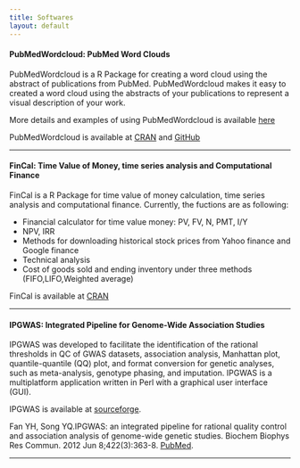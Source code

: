 ```yaml
---
title: Softwares
layout: default
---
```



#### **PubMedWordcloud**: PubMed Word Clouds

PubMedWordcloud is a R Package for creating a word cloud using the abstract of publications from PubMed. PubMedWordcloud makes it easy to created a word cloud using the abstracts of your publications to represent a visual description of your work.

More details and examples of using PubMedWordcloud is available [here](http://felixfan.github.io/PubMedWordcloud/)

PubMedWordcloud is available at [CRAN](http://cran.r-project.org/web/packages/PubMedWordcloud/index.html) and [GitHub](https://github.com/felixfan/PubMedWordcloud)

***

#### **FinCal**: Time Value of Money, time series analysis and Computational Finance

FinCal is a R Package for time value of money calculation, time series analysis and computational finance. Currently, the fuctions are as following:

* Financial calculator for time value money: PV, FV, N, PMT, I/Y
* NPV, IRR
* Methods for downloading historical stock prices from Yahoo finance and Google finance
* Technical analysis
* Cost of goods sold and ending inventory under three methods (FIFO,LIFO,Weighted average)

FinCal is available at [CRAN](http://cran.r-project.org/web/packages/FinCal/index.html)

***

#### **IPGWAS**: Integrated Pipeline for Genome-Wide Association Studies

IPGWAS was developed to facilitate the identification of the rational thresholds in QC of GWAS datasets, association analysis, Manhattan plot, quantile-quantile (QQ) plot, and format conversion for genetic analyses, such as meta-analysis, genotype phasing, and imputation. IPGWAS is a multiplatform application written in Perl with a graphical user interface (GUI).  

IPGWAS is available at [sourceforge](http://sourceforge.net/projects/ipgwas/).

Fan YH, Song YQ.IPGWAS: an integrated pipeline for rational quality control and association analysis of genome-wide genetic studies. Biochem Biophys Res Commun. 2012 Jun 8;422(3):363-8. [PubMed](http://www.ncbi.nlm.nih.gov/pubmed/22564732).

***
